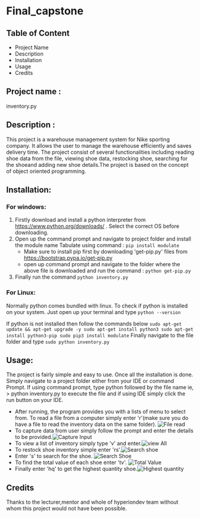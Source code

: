 # Final_capstone

## Table of Content
- Project Name
- Description
- Installation
- Usage
- Credits

## Project name :
inventory.py

## Description :
This project is a warehouse management system for Nike sporting company. It allows the user to manage the warehouse efficiently and saves delivery time.
The project consist of several functionalities including reading shoe data from the file, viewing shoe data, restocking shoe, searching for the shoeand adding new shoe details.The project is based on the concept of object oriented programming.

## Installation:
### For windows:
1. Firstly download and install a python interpreter from https://www.python.org/downloads/ . Select the correct OS before downloading.
2. Open up the command prompt and navigate to project folder and install the module name Tabulate using command  : `pip install modulate` 
   - Make sure to install pip first by downloading 'get-pip.py' files from https://bootstrap.pypa.io/get-pip.py 
   - open up command prompt and navigate to the folder where the above file is downloaded and run the command : `python get-pip.py`
3. Finally run the command `python inventory.py`
### For Linux:
Normally python comes bundled with linux. To check if python is installed on your system. Just open up your terminal and type
`python --version`

If python is not installed then follow the commands below
`sudo apt-get update && apt-get upgrade -y
sudo apt-get install python3
sudo apt-get install python3-pip
sudo pip3 install modulate`
Finally navigate to the file folder and type
`sudo python inventory.py`


## Usage:
The project is fairly simple and easy to use. Once all the installation is done. Simply navigate to a project folder either from your IDE or command Prompt.
If using command prompt, type python followed by the file name ie, > python inventory.py to execute the file and if using IDE simply click the run button on your IDE. 
- After running, the program provides you with a lists of menu to select from. To read a file from a computer simply enter 'r'(make sure you do have a file to read the inventory data on the same folder).
![File read](https://github.com/4rr0wh34d/final_capstone/tree/main/read_file.jpg)
- To capture data from user simply follow the prompt and enter the details to be provided.![Capture Input](https://github.com/4rr0wh34d/final_capstone/tree/main/capture.jpg?raw=true)
- To view a list of inventory simply type 'v' and enter.![view All](https://github.com/4rr0wh34d/final_capstone/tree/main/view_file.jpg?raw=true)
- To restock shoe inventory simple enter 'rs'.![Search shoe](https://github.com/4rr0wh34d/final_capstone/tree/main/restock.jpg?raw=true)
- Enter 's' to search for the shoe. ![Search Shoe](https://github.com/4rr0wh34d/final_capstone/tree/main/search_shoe.jpg?raw=true)
- To find the total value of each shoe enter 'tv'. ![Total Value](https://github.com/4rr0wh34d/final_capstone/tree/main/read_file.jpg?raw=true)
- Finally enter 'hq' to get the highest quantity shoe.![Highest quantity](https://github.com/4rr0wh34d/final_capstone/tree/main/read_file.jpg?raw=true)

## Credits
Thanks to the lecturer,mentor and whole of hyperiondev team without whom this project would not have been possible.
